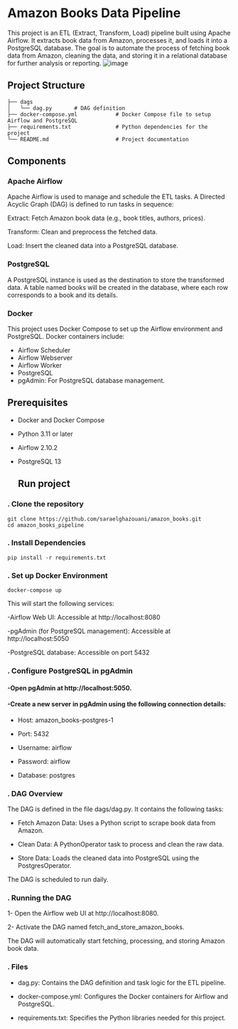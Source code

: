 # Amazon Books Data Pipeline
This project is an ETL (Extract, Transform, Load) pipeline built using Apache Airflow. It extracts book data from Amazon, processes it, and loads it into a PostgreSQL database. The goal is to automate the process of fetching book data from Amazon, cleaning the data, and storing it in a relational database for further analysis or reporting.
![image](https://github.com/user-attachments/assets/440dd7b3-92b2-42d1-b918-d22adc68c0f8)

## Project Structure
```
├── dags
│   └── dag.py       # DAG definition
├── docker-compose.yml            # Docker Compose file to setup Airflow and PostgreSQL
├── requirements.txt              # Python dependencies for the project
└── README.md                     # Project documentation
```
## Components
### Apache Airflow
Apache Airflow is used to manage and schedule the ETL tasks. A Directed Acyclic Graph (DAG) is defined to run tasks in sequence:

Extract: Fetch Amazon book data (e.g., book titles, authors, prices).

Transform: Clean and preprocess the fetched data.

Load: Insert the cleaned data into a PostgreSQL database.

### PostgreSQL
A PostgreSQL instance is used as the destination to store the transformed data. A table named books will be created in the database, where each row corresponds to a book and its details.

### Docker
This project uses Docker Compose to set up the Airflow environment and PostgreSQL. Docker containers include:

- Airflow Scheduler
- Airflow Webserver
- Airflow Worker
- PostgreSQL
- pgAdmin: For PostgreSQL database management.

## Prerequisites
- Docker and Docker Compose
- Python 3.11 or later
- Airflow 2.10.2
- PostgreSQL 13

  ## Run project
### . Clone the repository
```
git clone https://github.com/saraelghazouani/amazon_books.git
cd amazon_books_pipeline
```
### . Install Dependencies
```
pip install -r requirements.txt
```
### . Set up Docker Environment
```
docker-compose up
```
This will start the following services:

-Airflow Web UI: Accessible at http://localhost:8080

-pgAdmin (for PostgreSQL management): Accessible at http://localhost:5050

-PostgreSQL database: Accessible on port 5432

### . Configure PostgreSQL in pgAdmin

 #### -Open pgAdmin at http://localhost:5050.

 #### -Create a new server in pgAdmin using the following connection details:

  - Host: amazon_books-postgres-1

  - Port: 5432

  - Username: airflow

  - Password: airflow

  - Database: postgres
  
### . DAG Overview
The DAG is defined in the file dags/dag.py. It contains the following tasks:

- Fetch Amazon Data: Uses a Python script to scrape book data from Amazon.

- Clean Data: A PythonOperator task to process and clean the raw data.

- Store Data: Loads the cleaned data into PostgreSQL using the PostgresOperator.

The DAG is scheduled to run daily.

### . Running the DAG
   
   1- Open the Airflow web UI at http://localhost:8080.
   
   2- Activate the DAG named fetch_and_store_amazon_books.
   
   The DAG will automatically start fetching, processing, and storing Amazon book data.

### . Files
  - dag.py: Contains the DAG definition and task logic for the ETL pipeline.
   
  - docker-compose.yml: Configures the Docker containers for Airflow and PostgreSQL.

  - requirements.txt: Specifies the Python libraries needed for this project.
